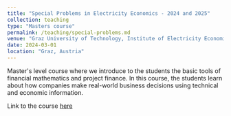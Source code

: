 ```yaml
---
title: "Special Problems in Electricity Economics - 2024 and 2025"
collection: teaching
type: "Masters course"
permalink: /teaching/special-problems.md
venue: "Graz University of Technology, Institute of Electricity Economics and Energy Innovation"
date: 2024-03-01
location: "Graz, Austria"
---
```


Master's level course where we introduce to the students the basic tools of financial mathematics and project finance.
In this course, the students learn about how companies make real-world business decisions using technical and economic
information.

Link to the course [here](https://online.tugraz.at/tug_online/ee/ui/ca2/app/desktop/#/slc.tm.cp/student/courses/527597?$scrollTo=toc_overview)
